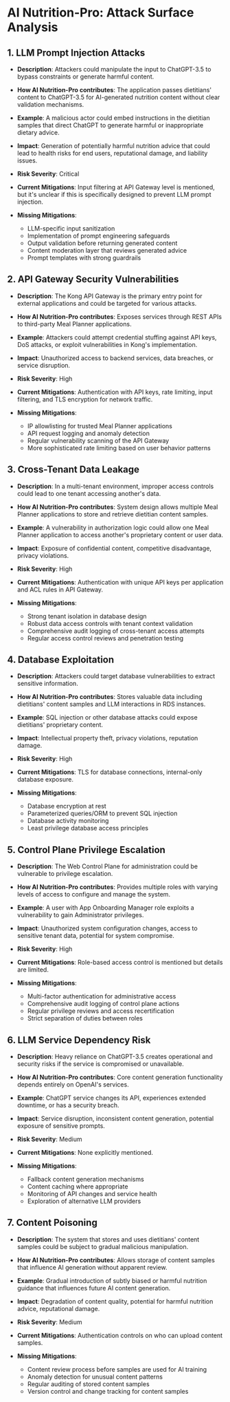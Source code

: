 # AI Nutrition-Pro: Attack Surface Analysis

## 1. LLM Prompt Injection Attacks

- **Description**: Attackers could manipulate the input to ChatGPT-3.5 to bypass constraints or generate harmful content.

- **How AI Nutrition-Pro contributes**: The application passes dietitians' content to ChatGPT-3.5 for AI-generated nutrition content without clear validation mechanisms.

- **Example**: A malicious actor could embed instructions in the dietitian samples that direct ChatGPT to generate harmful or inappropriate dietary advice.

- **Impact**: Generation of potentially harmful nutrition advice that could lead to health risks for end users, reputational damage, and liability issues.

- **Risk Severity**: Critical

- **Current Mitigations**: Input filtering at API Gateway level is mentioned, but it's unclear if this is specifically designed to prevent LLM prompt injection.

- **Missing Mitigations**:
  * LLM-specific input sanitization
  * Implementation of prompt engineering safeguards
  * Output validation before returning generated content
  * Content moderation layer that reviews generated advice
  * Prompt templates with strong guardrails

## 2. API Gateway Security Vulnerabilities

- **Description**: The Kong API Gateway is the primary entry point for external applications and could be targeted for various attacks.

- **How AI Nutrition-Pro contributes**: Exposes services through REST APIs to third-party Meal Planner applications.

- **Example**: Attackers could attempt credential stuffing against API keys, DoS attacks, or exploit vulnerabilities in Kong's implementation.

- **Impact**: Unauthorized access to backend services, data breaches, or service disruption.

- **Risk Severity**: High

- **Current Mitigations**: Authentication with API keys, rate limiting, input filtering, and TLS encryption for network traffic.

- **Missing Mitigations**:
  * IP allowlisting for trusted Meal Planner applications
  * API request logging and anomaly detection
  * Regular vulnerability scanning of the API Gateway
  * More sophisticated rate limiting based on user behavior patterns

## 3. Cross-Tenant Data Leakage

- **Description**: In a multi-tenant environment, improper access controls could lead to one tenant accessing another's data.

- **How AI Nutrition-Pro contributes**: System design allows multiple Meal Planner applications to store and retrieve dietitian content samples.

- **Example**: A vulnerability in authorization logic could allow one Meal Planner application to access another's proprietary content or user data.

- **Impact**: Exposure of confidential content, competitive disadvantage, privacy violations.

- **Risk Severity**: High

- **Current Mitigations**: Authentication with unique API keys per application and ACL rules in API Gateway.

- **Missing Mitigations**:
  * Strong tenant isolation in database design
  * Robust data access controls with tenant context validation
  * Comprehensive audit logging of cross-tenant access attempts
  * Regular access control reviews and penetration testing

## 4. Database Exploitation

- **Description**: Attackers could target database vulnerabilities to extract sensitive information.

- **How AI Nutrition-Pro contributes**: Stores valuable data including dietitians' content samples and LLM interactions in RDS instances.

- **Example**: SQL injection or other database attacks could expose dietitians' proprietary content.

- **Impact**: Intellectual property theft, privacy violations, reputation damage.

- **Risk Severity**: High

- **Current Mitigations**: TLS for database connections, internal-only database exposure.

- **Missing Mitigations**:
  * Database encryption at rest
  * Parameterized queries/ORM to prevent SQL injection
  * Database activity monitoring
  * Least privilege database access principles

## 5. Control Plane Privilege Escalation

- **Description**: The Web Control Plane for administration could be vulnerable to privilege escalation.

- **How AI Nutrition-Pro contributes**: Provides multiple roles with varying levels of access to configure and manage the system.

- **Example**: A user with App Onboarding Manager role exploits a vulnerability to gain Administrator privileges.

- **Impact**: Unauthorized system configuration changes, access to sensitive tenant data, potential for system compromise.

- **Risk Severity**: High

- **Current Mitigations**: Role-based access control is mentioned but details are limited.

- **Missing Mitigations**:
  * Multi-factor authentication for administrative access
  * Comprehensive audit logging of control plane actions
  * Regular privilege reviews and access recertification
  * Strict separation of duties between roles

## 6. LLM Service Dependency Risk

- **Description**: Heavy reliance on ChatGPT-3.5 creates operational and security risks if the service is compromised or unavailable.

- **How AI Nutrition-Pro contributes**: Core content generation functionality depends entirely on OpenAI's services.

- **Example**: ChatGPT service changes its API, experiences extended downtime, or has a security breach.

- **Impact**: Service disruption, inconsistent content generation, potential exposure of sensitive prompts.

- **Risk Severity**: Medium

- **Current Mitigations**: None explicitly mentioned.

- **Missing Mitigations**:
  * Fallback content generation mechanisms
  * Content caching where appropriate
  * Monitoring of API changes and service health
  * Exploration of alternative LLM providers

## 7. Content Poisoning

- **Description**: The system that stores and uses dietitians' content samples could be subject to gradual malicious manipulation.

- **How AI Nutrition-Pro contributes**: Allows storage of content samples that influence AI generation without apparent review.

- **Example**: Gradual introduction of subtly biased or harmful nutrition guidance that influences future AI content generation.

- **Impact**: Degradation of content quality, potential for harmful nutrition advice, reputational damage.

- **Risk Severity**: Medium

- **Current Mitigations**: Authentication controls on who can upload content samples.

- **Missing Mitigations**:
  * Content review process before samples are used for AI training
  * Anomaly detection for unusual content patterns
  * Regular auditing of stored content samples
  * Version control and change tracking for content samples
